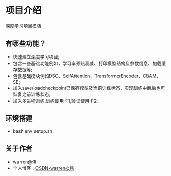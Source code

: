 # 项目介绍
深度学习项目模版

## 有哪些功能？
* 快速建立深度学习项目;
* 包含一些基础功能例如，学习率预热衰减、打印模型结构及参数信息、加载缓存数据等;
* 包含基础模块例如DSC、SelfAttention、TransformerEncoder、CBAM、SE;
* 加入save/loadcheckpoint已保存模型及当前训练状态，实现训练中断后也可恢复之前训练状态;
* 加入多进程训练,训练使用卡1,验证使用卡2。

## 环境搭建
* bash env_setup.sh

## 关于作者
* warren@伟
* 个人博客：[CSDN-warren@伟](https://blog.csdn.net/warren103098?type=blog)